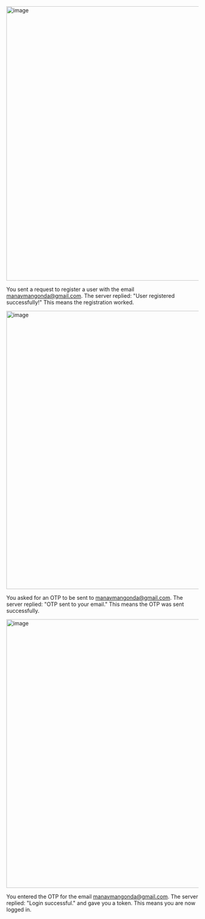 <img width="1397" height="718" alt="image" src="https://github.com/user-attachments/assets/cdb0e16b-5f71-425c-afea-ada677f3db4d" />


You sent a request to register a user with the email manavmangonda@gmail.com.
The server replied: "User registered successfully!"
This means the registration worked.


<img width="1380" height="728" alt="image" src="https://github.com/user-attachments/assets/fc611106-14b6-4969-a0bb-aaa329ee4ed1" />

You asked for an OTP to be sent to manavmangonda@gmail.com.
The server replied: "OTP sent to your email."
This means the OTP was sent successfully.


<img width="1396" height="703" alt="image" src="https://github.com/user-attachments/assets/2cd22a2f-0d75-4266-b837-66adf4a76145" />

You entered the OTP for the email manavmangonda@gmail.com.
The server replied: "Login successful." and gave you a token.
This means you are now logged in.
